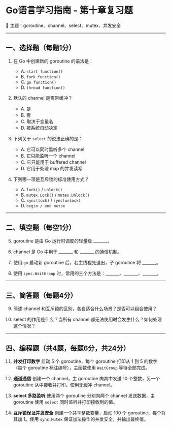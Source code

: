 # Go语言学习指南 - 第十章复习题

📘 主题：goroutine、channel、select、mutex、并发安全

---

## 一、选择题（每题1分）

1. 在 Go 中创建新的 goroutine 的语法是：

   * A. `start function()`
   * B. `fork function()`
   * C. `go function()`
   * D. `thread function()`

2. 默认的 channel 是否带缓冲？

   * A. 是
   * B. 否
   * C. 取决于变量名
   * D. 被系统自动决定

3. 下列关于 `select` 的说法正确的是：

   * A. 它可以同时监听多个 channel
   * B. 它只能监听一个 channel
   * C. 它只能用于 buffered channel
   * D. 它用于处理 map 的并发读写

4. 下列哪一项是互斥锁的标准使用方式？

   * A. `lock()` / `unlock()`
   * B. `mutex.Lock()` / `mutex.Unlock()`
   * C. `sync(lock)` / `sync(unlock)`
   * D. `begin / end mutex`

---

## 二、填空题（每空1分）

5. goroutine 是由 Go 运行时调度的轻量级 \_\_\_\_\_\_\_。

6. channel 是 Go 中用于 \_\_\_\_\_\_\_ 和 \_\_\_\_\_\_\_ 的通信机制。

7. 使用 `go` 启动新 goroutine 后，若主线程先退出，子 goroutine 将 \_\_\_\_\_\_\_。

8. 使用 `sync.WaitGroup` 时，常用的三个方法是：\_\_\_\_\_\_\_、\_\_\_\_\_\_\_、\_\_\_\_\_\_\_。

---

## 三、简答题（每题4分）

9. 简述 channel 和互斥锁的区别，各自适合什么场景？是否可以组合使用？

10. select 的作用是什么？当所有 channel 都无法使用时会发生什么？如何处理这个情况？

---

## 四、编程题（共4题，每题6分，共24分）

11. **并发打印数字**
    启动 5 个 goroutine，每个 goroutine 打印从 1 到 5 的数字（每个 goroutine 标注编号），主函数使用 `WaitGroup` 等待全部完成。

12. **通道通信**
    创建一个 channel，主 goroutine 向其中发送 10 个整数，另一个 goroutine 从中接收并打印。使用无缓冲 channel。

13. **select 多路监听**
    使用两个 goroutine 分别向两个 channel 发送数据，主 goroutine 使用 `select` 同时监听并打印接收到的值。

14. **互斥锁保证并发安全**
    创建一个共享整数变量，启动 100 个 goroutine，每个将其加 1。使用 `sync.Mutex` 保证加法操作的并发安全，并输出最终值。
